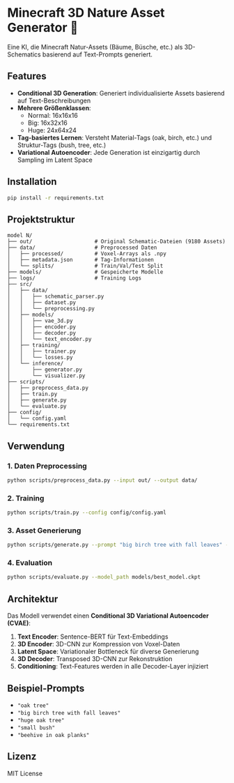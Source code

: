 # Minecraft 3D Nature Asset Generator 🌳

Eine KI, die Minecraft Natur-Assets (Bäume, Büsche, etc.) als 3D-Schematics basierend auf Text-Prompts generiert.

## Features

- **Conditional 3D Generation**: Generiert individualisierte Assets basierend auf Text-Beschreibungen
- **Mehrere Größenklassen**:
  - Normal: 16x16x16
  - Big: 16x32x16
  - Huge: 24x64x24
- **Tag-basiertes Lernen**: Versteht Material-Tags (oak, birch, etc.) und Struktur-Tags (bush, tree, etc.)
- **Variational Autoencoder**: Jede Generation ist einzigartig durch Sampling im Latent Space

## Installation

```bash
pip install -r requirements.txt
```

## Projektstruktur

```
model N/
├── out/                    # Original Schematic-Dateien (9180 Assets)
├── data/                   # Preprocessed Daten
│   ├── processed/          # Voxel-Arrays als .npy
│   ├── metadata.json       # Tag-Informationen
│   └── splits/             # Train/Val/Test Split
├── models/                 # Gespeicherte Modelle
├── logs/                   # Training Logs
├── src/
│   ├── data/
│   │   ├── schematic_parser.py
│   │   ├── dataset.py
│   │   └── preprocessing.py
│   ├── models/
│   │   ├── vae_3d.py
│   │   ├── encoder.py
│   │   ├── decoder.py
│   │   └── text_encoder.py
│   ├── training/
│   │   ├── trainer.py
│   │   └── losses.py
│   └── inference/
│       ├── generator.py
│       └── visualizer.py
├── scripts/
│   ├── preprocess_data.py
│   ├── train.py
│   ├── generate.py
│   └── evaluate.py
├── config/
│   └── config.yaml
└── requirements.txt
```

## Verwendung

### 1. Daten Preprocessing

```bash
python scripts/preprocess_data.py --input out/ --output data/
```

### 2. Training

```bash
python scripts/train.py --config config/config.yaml
```

### 3. Asset Generierung

```bash
python scripts/generate.py --prompt "big birch tree with fall leaves" --output generated.schem
```

### 4. Evaluation

```bash
python scripts/evaluate.py --model_path models/best_model.ckpt
```

## Architektur

Das Modell verwendet einen **Conditional 3D Variational Autoencoder (CVAE)**:

1. **Text Encoder**: Sentence-BERT für Text-Embeddings
2. **3D Encoder**: 3D-CNN zur Kompression von Voxel-Daten
3. **Latent Space**: Variationaler Bottleneck für diverse Generierung
4. **3D Decoder**: Transposed 3D-CNN zur Rekonstruktion
5. **Conditioning**: Text-Features werden in alle Decoder-Layer injiziert

## Beispiel-Prompts

- `"oak tree"`
- `"big birch tree with fall leaves"`
- `"huge oak tree"`
- `"small bush"`
- `"beehive in oak planks"`

## Lizenz

MIT License
